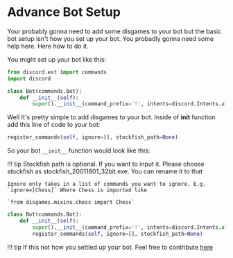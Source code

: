 # Advance Bot Setup

Your probably gonna need to add some disgames to your bot but the basic bot setup isn't how you set up your bot. You probadly gonna need some help here. Here how to do it.

You might set up your bot like this:

```python
from discord.ext import commands
import discord

class Bot(commands.Bot):
    def __init__(self):
        super().__init__(command_prefix='!', intents=discord.Intents.all())
```

Well It's pretty simple to add disgames to your bot. Inside of __init__ function add this line of code to your bot:

```python
register_commands(self, ignore=[], stockfish_path=None)
```

So your bot `__init__` function would look like this:

!!! tip
    Stockfish path is optional. If you want to input it. Please choose stockfish as stockfish_20011801_32bit.exe. You can rename it to that

    Ignore only takes in a list of commands you want to ignore. E.g. `ignore=[Chess]` Where Chess is imported like
    
    `from disgames.mixins.chess import Chess`

```python
class Bot(commands.Bot):
    def __init__(self):
        super().__init__(command_prefix='!', intents=discord.Intents.all())
        register_commands(self, ignore=[], stockfish_path=None)
```

!!! tip
    If this not how you settled up your bot. Feel free to contribute [here](https://github.com/andrewthederp/disgames)
